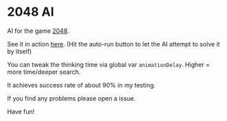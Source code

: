 # 2048 AI

AI for the game [2048](https://github.com/gabrielecirulli/2048).

See it in action [here](https://3kh0.github.io/2048/). (Hit the auto-run button to let the AI attempt to solve it by itself)

You can tweak the thinking time via global var `animationDelay`. Higher = more time/deeper search.

It achieves success rate of about 90% in my testing.

If you find any problems please open a issue.

Have fun!
